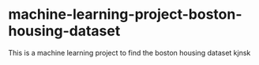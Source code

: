 # machine-learning-project-boston-housing-dataset
 This is a machine learning project to find the boston housing dataset 
kjnsk
